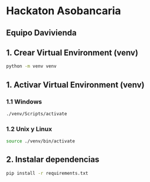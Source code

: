 # Hackaton Asobancaria

## Equipo Davivienda

## 1. Crear Virtual Environment (venv)
```bash
python -m venv venv
```

## 1. Activar Virtual Environment (venv)

### 1.1 Windows
```bash
./venv/Scripts/activate
```
### 1.2 Unix y Linux
```bash
source ./venv/bin/activate
```
## 2. Instalar dependencias
```bash
pip install -r requirements.txt
```